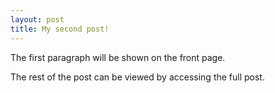 ```yaml
---
layout: post
title: My second post!
---
```

The first paragraph will be shown on the front page.

The rest of the post can be viewed by accessing the full post.

